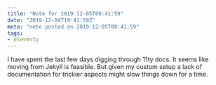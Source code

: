 ```yaml
---
title: "Note for 2019-12-05T08:41:59"
date: "2019-12-04T19:41:59Z"
meta: "note posted on 2019-12-05T08:41:59"
tags:
- eleventy
---
```

I have spent the last few days digging through 11ty docs. It seems like moving from Jekyll is feasible. But given my custom setup a lack of documentation for trickier aspects might slow things down for a time.
